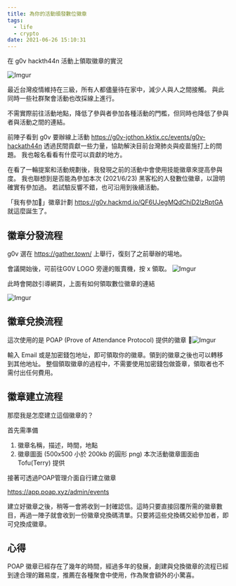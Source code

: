 ```yaml
---
title: 為你的活動頒發數位徽章
tags:
  - life
  - crypto
date: 2021-06-26 15:10:31
---
```


在 g0v hackth44n 活動上領取徽章的實況

![Imgur](https://i.imgur.com/8K8IrkC.png)

最近台灣疫情維持在三級，所有人都儘量待在家中，減少人與人之間接觸。
與此同時一些社群聚會活動也改採線上進行。

不需實際前往活動地點，降低了參與者參加各種活動的門檻，但同時也降低了參與者與活動之間的連結。

前陣子看到 g0v 要辦線上活動 https://g0v-jothon.kktix.cc/events/g0v-hackath44n
透過民間貢獻一些力量，協助解決目前台灣肺炎與疫苗施打上的問題。
我也報名看看有什麼可以貢獻的地方。

在看了一輪提案和活動規劃後，我發現之前的活動中會使用技能徽章來提高參與度。
我也聯想到是否能為參加本次 (2021/6/23) 黑客松的人發數位徽章，以證明確實有參加過。
若試驗反響不錯，也可沿用到後續活動。

「我有參加🙋」徽章計劃 https://g0v.hackmd.io/QF6UJegMQdChiD2lzRptGA 就這麼誕生了。

<!-- truncate -->

## 徽章分發流程

g0v 選在 https://gather.town/ 上舉行，復刻了之前舉辦的場地。

會議開始後，可前往G0V LOGO 旁邊的販賣機，按 x 領取。
![Imgur](https://i.imgur.com/ka3k87o.png)

此時會開啟引導網頁，上面有如何領取數位徽章的連結

![Imgur](https://i.imgur.com/sPsWKVF.png)

## 徽章兌換流程

這次使用的是 POAP (Prove of Attendance Protocol) 提供的徽章
![Imgur](https://i.imgur.com/AVEPnB1.png)

輸入 Email 或是加密錢包地址，即可領取你的徽章。領到的徽章之後也可以轉移到其他地址。
整個領取徽章的過程中，不需要使用加密錢包做簽章，領取者也不需付出任何費用。

## 徽章建立流程

那麼我是怎麼建立這個徽章的？

首先需準備
1. 徽章名稱，描述，時間，地點
2. 徽章圖面 (500x500 小於 200kb 的圓形 png)
本次活動徽章圖面由 Tofu(Terry) 提供

接著可透過POAP管理介面自行建立徽章

https://app.poap.xyz/admin/events

建立好徽章之後，稍等一會將收到一封確認信。這時只要直接回覆所需的徽章數目，再過一陣子就會收到一份徽章兌換碼清單。只要將這些兌換碼交給參加者，即可兌換成徽章。

## 心得

POAP 徽章已經存在了幾年的時間，經過多年的發展，創建與兌換徽章的流程已經到達合理的難易度，推薦在各種聚會中使用，作為聚會額外的小驚喜。
